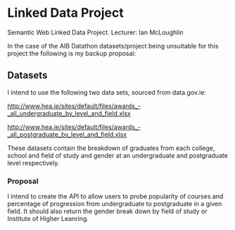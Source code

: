 # Linked Data Project
Semantic Web Linked Data Project. Lecturer: Ian McLoughlin

In the case of the AIB Datathon datasets/project being unsuitable for this project the following is my backup proposal:

## Datasets

I intend to use the following two data sets, sourced from data.gov.ie:

http://www.hea.ie/sites/default/files/awards_-_all_undergraduate_by_level_and_field.xlsx

http://www.hea.ie/sites/default/files/awards_-_all_postgraduate_by_level_and_field.xlsx

These datasets contain the breakdown of graduates from each college, school and field of study and gender at an undergraduate and postgraduate level respectively.

### Proposal

I intend to create the API to allow users to probe popularity of courses and percentage of progression from undergraduate to postgraduate in a given field. It should also return the gender break down by field of study or Institute of Higher Leanring.


